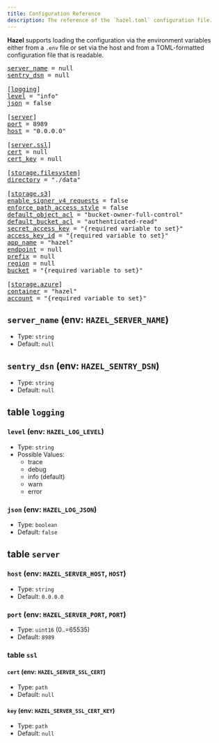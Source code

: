 ```yaml
---
title: Configuration Reference
description: The reference of the `hazel.toml` configuration file.
---
```


**Hazel** supports loading the configuration via the environment variables either from a `.env` file or set via the host and from a TOML-formatted configuration file that is readable.

<pre>
<a href="#hazel_server_name">server_name</a> = null
<a href="#hazel_sentry_dsn">sentry_dsn</a> = null

[<a href="#hazel_logging">logging</a>]
<a href="#hazel_logging_level">level</a> = "info"
<a href="#hazel_logging_json">json</a> = false

[<a href="#hazel_server">server</a>]
<a href="#hazel_server_port">port</a> = 8989
<a href="#hazel_server_port">host</a> = "0.0.0.0"

[<a href="#hazel_server_ssl">server.ssl</a>]
<a href="#hazel_server_ssl_cert">cert</a> = null
<a href="#hazel_server_sll_cert_key">cert_key</a> = null

[<a href="#hazel_storage_filesystem">storage.filesystem</a>]
<a href="#hazel_storage_filesystem_directory">directory</a> = "./data"

[<a href="#hazel_storage_s3">storage.s3</a>]
<a href="#hazel_storage_s3_enable_signer_v4_requests">enable_signer_v4_requests</a> = false
<a href="#hazel_storage_s3_enforce_path_access_style">enforce_path_access_style</a> = false
<a href="#hazel_storage_s3_default_object_acl">default_object_acl</a> = "bucket-owner-full-control"
<a href="#hazel_storage_s3_default_bucket_acl">default_bucket_acl</a> = "authenticated-read"
<a href="#hazel_storage_s3_secret_access_key">secret_access_key</a> = "{required variable to set}"
<a href="#hazel_storage_s3_access_key_id">access_key_id</a> = "{required variable to set}"
<a href="#hazel_storage_s3_app_name">app_name</a> = "hazel"
<a href="#hazel_storage_s3_endpoint">endpoint</a> = null
<a href="#hazel_storage_s3_prefix">prefix</a> = null
<a href="#hazel_storage_s3_region">region</a> = null
<a href="#hazel_storage_s3_bucket">bucket</a> = "{required variable to set}"

[<a href="#hazel_storage_azure">storage.azure</a>]
<a href="#hazel_storage_azure_container">container</a> = "hazel"
<a href="#hazel_storage_azure_account">account</a> = "{required variable to set}"
</pre>

<a id="hazel_server_name"></a>
## `server_name` (env: `HAZEL_SERVER_NAME`)
- Type: `string`
- Default: `null`

<a id="hazel_sentry_dsn"></a>
## `sentry_dsn` (env: `HAZEL_SENTRY_DSN`)
- Type: `string`
- Default: `null`

<a id="hazel_logging"></a>
## table `logging`

<a id="hazel_logging_level"></a>
### `level` (env: `HAZEL_LOG_LEVEL`)
- Type: `string`
- Possible Values:
    - trace
    - debug
    - info (default)
    - warn
    - error

<a id="hazel_logging_json"></a>
### `json` (env: `HAZEL_LOG_JSON`)
- Type: `boolean`
- Default: `false`

<a id="hazel_server"></a>
## table `server`

<a id="hazel_server_host"></a>
### `host` (env: `HAZEL_SERVER_HOST`, `HOST`)
- Type: `string`
- Default: `0.0.0.0`

<a id="hazel_server_port"></a>
### `port` (env: `HAZEL_SERVER_PORT`, `PORT`)
- Type: `uint16` (0..=65535)
- Default: `8989`

<a id="hazel_server_ssl"></a>
### table `ssl`

<a id="hazel_server_ssl_cert"></a>
#### `cert` (env: `HAZEL_SERVER_SSL_CERT`)
- Type: `path`
- Default: `null`

<a id="hazel_server_ssl_cert_key"></a>
#### `key` (env: `HAZEL_SERVER_SSL_CERT_KEY`)
- Type: `path`
- Default: `null`
